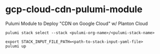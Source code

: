 # gcp-cloud-cdn-pulumi-module

Pulumi Module to Deploy "CDN on Google Cloud" w/ Planton Cloud

```shell
pulumi stack select --stack <pulumi-org-name>/<pulumi-stack-name>
```

```shell
export STACK_INPUT_FILE_PATH=<path-to-stack-input-yaml-file>
pulumi up
```
